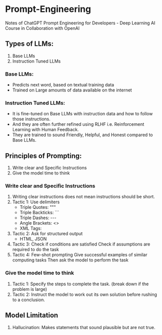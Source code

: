 # Prompt-Engineering
Notes of ChatGPT Prompt Engineering for Developers - Deep Learning AI Course in Collaboration with OpenAI

## Types of LLMs:
1. Base LLMs
2. Instruction Tuned LLMs

### Base LLMs:
- Predicts next word, based on textual training data
- Trained on Large amounts of data available on the internet

### Instruction Tuned LLMs:
- It is fine-tuned on Base LLMs with instruction data and how to follow those instructions.
- And they are often further refined using RLHF i.e. Reinforcement Learning with Human Feedback.
- They are trained to sound Friendly, Helpful, and Honest compared to Base LLMs.

## Principles of Prompting:
1. Write clear and Specific Instructions
2. Give the model time to think

### Write clear and Specific Instructions
1. Writing clear instructions does not mean instructions should be short.
2. Tactic 1: Use delimiters
   - Triple Quotes: """
   - Triple Backticks: ```
   - Triple Dashes: ---
   - Angle Brackets: <>
   - XML Tags: <tag></tag>
3. Tactic 2: Ask for structured output
   - HTML, JSON
4. Tactic 3: Check if conditions are satisfied
   Check if assumptions are required to do the task
5. Tactic 4: Few-shot prompting
   Give successful examples of similar computing tasks
   Then ask the model to perform the task

### Give the model time to think
1. Tactic 1: Specify the steps to complete the task. (break down if the problem is large)
2. Tactic 2: Instruct the model to work out its own solution before rushing to a conclusion.

## Model Limitation
1. Hallucination: Makes statements that sound plausible but are not true.
